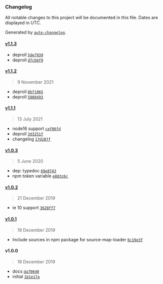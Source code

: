 ### Changelog

All notable changes to this project will be documented in this file. Dates are displayed in UTC.

Generated by [`auto-changelog`](https://github.com/CookPete/auto-changelog).

#### [v1.1.3](https://github.com/totalpave/country/compare/v1.1.2...v1.1.3)

- deproll [`5de7939`](https://github.com/totalpave/country/commit/5de793978a613ec11312781a88eed1f80b36ee85)
- deproll [`d7cbbf9`](https://github.com/totalpave/country/commit/d7cbbf936368a2da46c042708147f8a9f42be496)

#### [v1.1.2](https://github.com/totalpave/country/compare/v1.1.1...v1.1.2)

> 9 November 2021

- deproll [`0bf1965`](https://github.com/totalpave/country/commit/0bf19654611b61f177ee0699397680c63043abc2)
- deproll [`5008493`](https://github.com/totalpave/country/commit/500849353e47f87892281f29773386f0fe9d6f29)

#### [v1.1.1](https://github.com/totalpave/country/compare/v1.0.3...v1.1.1)

> 13 July 2021

- node16 support [`cef86fd`](https://github.com/totalpave/country/commit/cef86fd9aabeb86e063429cb382fb041c6e43f1a)
- deproll [`3d3251f`](https://github.com/totalpave/country/commit/3d3251f412b4a5cf3d84fa3ff073d07334fb6731)
- changelog [`17d287f`](https://github.com/totalpave/country/commit/17d287f2bd0ef66263bae5de5354f1e2b9b5c20b)

#### [v1.0.3](https://github.com/totalpave/country/compare/v1.0.2...v1.0.3)

> 5 June 2020

- dep: typedoc [`69e8743`](https://github.com/totalpave/country/commit/69e87439065c663aee876069f3b909ad510648f4)
- npm token variable [`e883c6c`](https://github.com/totalpave/country/commit/e883c6c0adb7228b99f509d9c9f9746af1a8f6d3)

#### [v1.0.2](https://github.com/totalpave/country/compare/v1.0.1...v1.0.2)

> 21 December 2019

- ie 10 support [`3628ff7`](https://github.com/totalpave/country/commit/3628ff7398f82b854db474a9f5ba41b0744b09b5)

#### [v1.0.1](https://github.com/totalpave/country/compare/v1.0.0...v1.0.1)

> 19 December 2019

- Include sources in npm package for source-map-loader [`6c19e3f`](https://github.com/totalpave/country/commit/6c19e3f679361523b709e03219fdfbc45bd30d1f)

#### v1.0.0

> 18 December 2019

- docs [`da70640`](https://github.com/totalpave/country/commit/da70640e8925ce595f35d740a3aa0260f46e75fe)
- initial [`1b1e17a`](https://github.com/totalpave/country/commit/1b1e17ad4d74e718ca5ccbf1d5d7bd4ee14c89f6)
